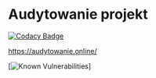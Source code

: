 # Audytowanie projekt

[![Codacy Badge](https://api.codacy.com/project/badge/Grade/f610eb9a69424b76aa661ac9b678c330)](https://app.codacy.com/gh/nadrowskyy/OCD_projekt?utm_source=github.com&utm_medium=referral&utm_content=nadrowskyy/OCD_projekt&utm_campaign=Badge_Grade_Settings)

 https://audytowanie.online/


[![Known Vulnerabilities](https://snyk.io/test/github/nadrowskyy/OCD_projekt/badge.svg "Snyk report")]
